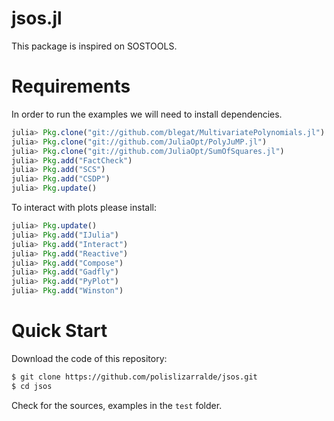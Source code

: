 # jsos.jl

This package is inspired on SOSTOOLS.

# Requirements

In order to run the examples we will need to install dependencies.
```julia
julia> Pkg.clone("git://github.com/blegat/MultivariatePolynomials.jl")
julia> Pkg.clone("git://github.com/JuliaOpt/PolyJuMP.jl")
julia> Pkg.clone("git://github.com/JuliaOpt/SumOfSquares.jl")
julia> Pkg.add("FactCheck")
julia> Pkg.add("SCS")
julia> Pkg.add("CSDP")
julia> Pkg.update()
```

To interact with plots please install:

```julia
julia> Pkg.update()
julia> Pkg.add("IJulia")
julia> Pkg.add("Interact")
julia> Pkg.add("Reactive")
julia> Pkg.add("Compose")
julia> Pkg.add("Gadfly")
julia> Pkg.add("PyPlot")
julia> Pkg.add("Winston")
```
# Quick Start

Download the code of this repository:

```bash
$ git clone https://github.com/polislizarralde/jsos.git
$ cd jsos
```

Check for the sources, examples in the `test` folder.
